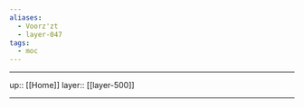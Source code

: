 ```yaml
---
aliases:
  - Voorz'zt
  - layer-047
tags:
  - moc
---
```





***

up:: [[Home]]
layer:: [[layer-500]]

***
